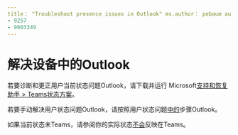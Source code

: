 ```yaml
---
title： "Troubleshoot presence issues in Outlook" ms.author： pebaum author： pebaum manager： troubleshoottv ms.date： 04/8/2021 ms.audience： Admin ms.topic： article ms.service： o365-administration一台（ADMINISTRATION）一文：NOINDEX， NOFOLLOW localization_priority： Priority ms.collection： Adm_O365 ms.custom： (
- 9257
- 9003349
---
```


# <a name="troubleshoot-presence-issues-in-outlook"></a>解决设备中的Outlook

若要诊断和更正用户当前状态问题Outlook，请下载并运行 Microsoft[支持和恢复助手 > Teams状态方案](https://aka.ms/SaRA-TeamsPresenceScenario)。

若要手动解决用户状态问题Outlook，请按照用户状态问题[中的](https://docs.microsoft.com/microsoftteams/troubleshoot/teams-im-presence/issues-with-presence-in-outlook)步骤Outlook。

如果当前状态未Teams，请参阅你的实际状态[不会](https://docs.microsoft.com/microsoftteams/troubleshoot/teams-im-presence/presence-not-show-actual-status)反映在Teams。

